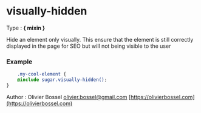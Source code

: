 # visually-hidden

<!-- @namespace: sugar.scss.mixin.visually-hidden -->

Type : **{ mixin }**


Hide an element only visually. This ensure that the element is still correctly displayed in the page for SEO
but will not being visible to the user


### Example
```scss
	.my-cool-element {
	@include sugar.visually-hidden();
}
```
Author : Olivier Bossel [olivier.bossel@gmail.com](mailto:olivier.bossel@gmail.com) [https://olivierbossel.com](https://olivierbossel.com)